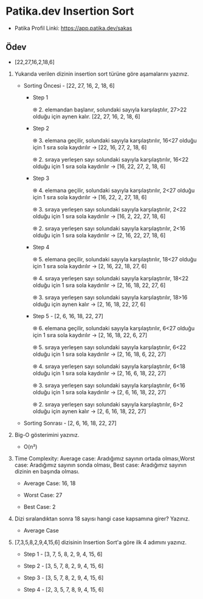 # Patika.dev Insertion Sort

* Patika Profil Linki:  https://app.patika.dev/sakas

## Ödev 


* [22,27,16,2,18,6]

 1. Yukarıda verilen dizinin insertion sort türüne göre aşamalarını yazınız.
 
    *  Sorting Öncesi - [22, 27, 16, 2, 18, 6]
 
        * Step 1
        
          ֎ 2. elemandan başlanır, solundaki sayıyla karşılaştılır, 27>22 olduğu için aynen kalır. [22, 27, 16, 2, 18, 6]
         
        * Step 2 
          
          ֎ 3. elemana geçilir, solundaki sayıyla karşılaştırılır, 16<27 olduğu için 1 sıra sola kaydırılır -> [22, 16, 27, 2, 18, 6]
          
          ֎ 2. sıraya yerleşen sayı solundaki sayıyla karşılaştırılır, 16<22 olduğu için 1 sıra sola kaydırılır -> [16, 22, 27, 2, 18, 6]
         
        * Step 3
        
          ֎ 4. elemana geçilir, solundaki sayıyla karşılaştırılır, 2<27 olduğu için 1 sıra sola kaydırılır -> [16, 22, 2, 27, 18, 6]  
          
          ֎ 3. sıraya yerleşen sayı solundaki sayıyla karşılaştırılır, 2<22 olduğu için 1 sıra sola kaydırılır -> [16, 2, 22, 27, 18, 6]
          
          ֎ 2. sıraya yerleşen sayı solundaki sayıyla karşılaştırılır, 2<16 olduğu için 1 sıra sola kaydırılır -> [2, 16, 22, 27, 18, 6]
         
        * Step 4
        
          ֎ 5. elemana geçilir, solundaki sayıyla karşılaştırılır, 18<27 olduğu için 1 sıra sola kaydırılır -> [2, 16, 22, 18, 27, 6]  
          
          ֎ 4. sıraya yerleşen sayı solundaki sayıyla karşılaştırılır, 18<22 olduğu için 1 sıra sola kaydırılır -> [2, 16, 18, 22, 27, 6]  
          
          ֎ 3. sıraya yerleşen sayı solundaki sayıyla karşılaştırılır, 18>16 olduğu için aynen kalır -> [2, 16, 18, 22, 27, 6]
         
        * Step 5 - [2, 6, 16, 18, 22, 27]
        
          ֎ 6. elemana geçilir, solundaki sayıyla karşılaştırılır, 6<27 olduğu için 1 sıra sola kaydırılır -> [2, 16, 18, 22, 6, 27]  
          
          ֎ 5. sıraya yerleşen sayı solundaki sayıyla karşılaştırılır, 6<22 olduğu için 1 sıra sola kaydırılır -> [2, 16, 18, 6, 22, 27]  
          
          ֎ 4. sıraya yerleşen sayı solundaki sayıyla karşılaştırılır, 6<18 olduğu için 1 sıra sola kaydırılır -> [2, 16, 6, 18, 22, 27]  
          
          ֎ 3. sıraya yerleşen sayı solundaki sayıyla karşılaştırılır, 6<16 olduğu için 1 sıra sola kaydırılır -> [2, 6, 16, 18, 22, 27]  
           
          ֎ 2. sıraya yerleşen sayı solundaki sayıyla karşılaştırılır, 6>2 olduğu için aynen kalır -> [2, 6, 16, 18, 22, 27]  
          
     * Sorting Sonrası - [2, 6, 16, 18, 22, 27]   
 
 2. Big-O gösterimini yazınız.
 
    * O(n²)

 3. Time Complexity: Average case: Aradığımız sayının ortada olması,Worst case: Aradığımız sayının sonda olması, Best case: Aradığımız sayının dizinin en başında olması.
    * Average Case: 16, 18
    
    * Worst Case: 27
    
    * Best Case: 2

 4. Dizi sıralandıktan sonra 18 sayısı hangi case kapsamına girer? Yazınız.
 
    * Average Case

 5. [7,3,5,8,2,9,4,15,6] dizisinin Insertion Sort'a göre ilk 4 adımını yazınız.
    
    * Step 1 - [3, 7, 5, 8, 2, 9, 4, 15, 6]

    * Step 2 - [3, 5, 7, 8, 2, 9, 4, 15, 6]
    
    * Step 3 - [3, 5, 7, 8, 2, 9, 4, 15, 6]
    
    * Step 4 - [2, 3, 5, 7, 8, 9, 4, 15, 6]
    
